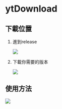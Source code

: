 # ytDownload
## 下載位置
1. 進到release

    ![](https://i.imgur.com/bsa03NW.png)

2. 下載你需要的版本

    ![](https://i.imgur.com/nJRWITY.png)

## 使用方法
![](https://i.imgur.com/vLAktco.gif)
